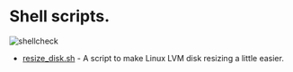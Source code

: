 # Shell scripts.

![shellcheck](https://github.com/robertdebock/shell-scripts/actions/workflows/Shellcheck/badge.svg)

- [resize_disk.sh](https://raw.githubusercontent.com/robertdebock/shell-scripts/main/resize_disk.sh) - A script to make Linux LVM disk resizing a little easier.
